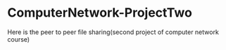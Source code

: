 # ComputerNetwork-ProjectTwo
Here is the peer to peer file sharing(second project of computer network course)
